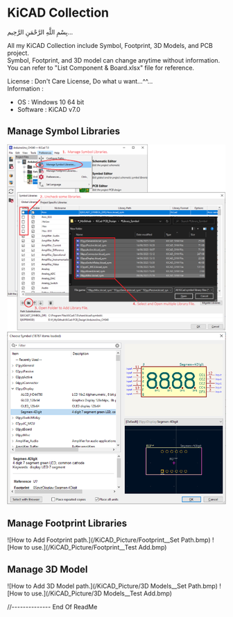 # KiCAD Collection
بِسْمِ اللَّهِ الرَّحْمَنِ الرَّحِيم... 
 
All my KiCAD Collection include Symbol, Footprint, 3D Models, and PCB project.  
Symbol, Footprint, and 3D model can change anytime without information.  
You can refer to "List Component & Board.xlsx" file for reference.

License : Don't Care License, Do what u want...^^...  
Information :
- OS   : Windows 10 64 bit  
- Software : KiCAD v7.0  

## Manage Symbol Libraries  
![xxxxxxxxxxxx.](https://github.com/toopayz/KiCAD-PCB_Design/blob/main/KiCAD_Picture/Symbol%20__Set%20Path.bmp)
![xxxxxxxxxxxx.](https://github.com/toopayz/KiCAD-PCB_Design/blob/main/KiCAD_Picture/Symbol__Test%20Add.bmp)

## Manage Footprint Libraries  
![How to Add Footprint path.](/KiCAD_Picture/Footprint__Set Path.bmp)
![How to use.](/KiCAD_Picture/Footprint__Test Add.bmp)

## Manage 3D Model  
![How to Add 3D Model path.](/KiCAD_Picture/3D Models__Set Path.bmp)
![How to use.](/KiCAD_Picture/3D Models__Test Add.bmp)

//-------------- End Of ReadMe
